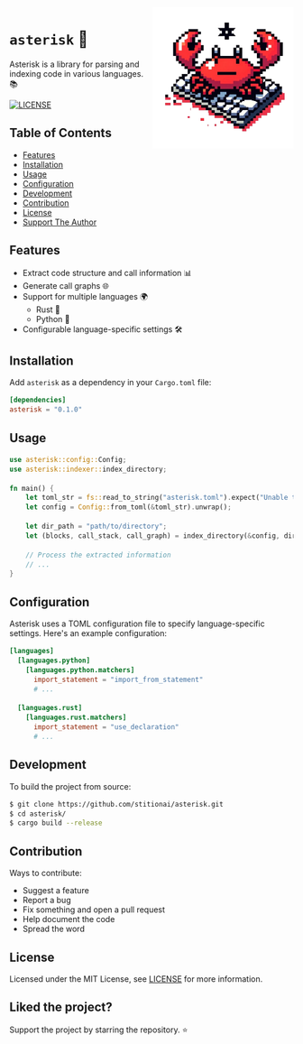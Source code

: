 <img src=".assets/asterisk-logo.png" alt="asterisk logo" width="250" align="right">

# `asterisk` 🌟 

Asterisk is a library for parsing and indexing code in various languages. 📚

[![LICENSE](https://img.shields.io/github/license/stitionai/asterisk.svg?cached)](https://github.com/stitionai/asterisk/blob/master/LICENSE)

## Table of Contents

* [Features](#features)
* [Installation](#installation)
* [Usage](#usage)
* [Configuration](#configuration)
* [Development](#development)
* [Contribution](#contribution)
* [License](#license)
* [Support The Author](#liked-the-project)

## Features

- Extract code structure and call information 📊
- Generate call graphs 🌐 
- Support for multiple languages 🌍
  - Rust 🦀
  - Python 🐍
- Configurable language-specific settings 🛠️

## Installation

Add `asterisk` as a dependency in your `Cargo.toml` file:

```toml
[dependencies]
asterisk = "0.1.0"
```

## Usage

```rust
use asterisk::config::Config;
use asterisk::indexer::index_directory;

fn main() {
    let toml_str = fs::read_to_string("asterisk.toml").expect("Unable to read file");
    let config = Config::from_toml(&toml_str).unwrap();

    let dir_path = "path/to/directory";
    let (blocks, call_stack, call_graph) = index_directory(&config, dir_path);

    // Process the extracted information
    // ...
}
```

## Configuration

Asterisk uses a TOML configuration file to specify language-specific settings. Here's an example configuration:

```toml
[languages]
  [languages.python]
    [languages.python.matchers]
      import_statement = "import_from_statement"
      # ...

  [languages.rust]
    [languages.rust.matchers]
      import_statement = "use_declaration"  
      # ...
```

## Development

To build the project from source:

```bash
$ git clone https://github.com/stitionai/asterisk.git
$ cd asterisk/
$ cargo build --release
```

## Contribution

Ways to contribute:
- Suggest a feature
- Report a bug
- Fix something and open a pull request
- Help document the code
- Spread the word

## License

Licensed under the MIT License, see <a href="https://github.com/stitionai/asterisk/blob/master/LICENSE">LICENSE</a> for more information.

## Liked the project?

Support the project by starring the repository. ⭐
